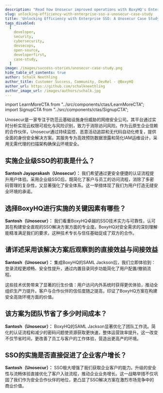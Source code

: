 ```yaml
---
description: "Read how Unosecur improved operations with BoxyHQ's Enterprise SSO, enhancing security and streamlining access in our case study."
slug: unlocking-efficiency-with-enterprise-sso-a-unosecur-case-study
title: 'Unlocking Efficiency with Enterprise SSO: A Unosecur Case Study'
tags_disabled:
  [
    developer,
    security,
    cybersecurity,
    devsecops,
    open-source,
    developerfirst,
    case-study,
  ]
image: /images/success-stories/unosecur-case-study.png
hide_table_of_contents: true
author: Schalk Neethling
author_title: Customer Success, Community, DevRel - @BoxyHQ
author_url: https://github.com/schalkneethling
author_image_url: /images/authors/schalk.jpg
---
```


import LearnMoreCTA from "../src/components/ctas/LearnMoreCTA";
import SignupCTA from "../src/components/ctas/SignupCTA";

Unosecur是一家专注于防范云基础设施身份威胁的网络安全公司。其平台通过实时分析实现云权限可视化与风险识别，致力于消除访问风险。作为云原生企业信赖的合作伙伴，Unosecur通过持续监控、恶意活动追踪和无代码自动化修复，提供全面的身份安全解决方案。其服务专为高效预防数据泄露和简化IAM运维设计，采用无需代理的扫描架构确保云环境安全。

<LearnMoreCTA label="Learn more about Unosecur" url="https://www.unosecur.com/" />

## 实施企业级SSO的初衷是什么？

**Santosh Jayaprakash（Unosecur）：** 我们希望通过更安全便捷的认证流程提升用户体验。采用企业级SSO后，既简化了客户与员工的访问流程，消除了多密码管理的复杂性，又显著强化了安全体系。这一举措体现了我们为用户打造无缝安全环境的承诺。

## 选择BoxyHQ进行实施的关键因素有哪些？

**Santosh（Unosecur）：** 我们看重BoxyHQ卓越的SSO技术实力与可靠性，认可其在构建安全直观的SSO解决方案方面的专业度。BoxyHQ对安全需求的深刻理解能精准满足我们的要求，这种技术专长与信任基础促成了双方的合作。

## 请详述采用该解决方案后观察到的直接效益与间接效益

**Santosh（Unosecur）：** 集成BoxyHQ的SAML Jackson后，我们立即体验到：登录流程更顺畅、安全性提升，通过内置目录同步功能简化了用户配置/撤销流程。

这些技术优势带来了显著的衍生价值：用户访问内外系统时获得更优体验，推动全组织生产力提升。客户与合作伙伴的信任度随之提高，印证了BoxyHQ方案在构建安全高效环境方面的价值。

<SignupCTA campaign="blog-unosecur" />

## 该方案为团队节省了多少时间成本？

**Santosh（Unosecur）：** BoxyHQ的SAML Jackson显著优化了团队工作流。简化的认证流程和减少的密码问题使资源获取更快速，整体运营效率提升。这一改变不仅节省时间，更改善了员工与客户的工作体验，营造出更高产的环境。

## SSO的实施是否直接促进了企业客户增长？

**Santosh（Unosecur）：** SSO极大增强了我们获取企业客户的能力。升级的安全性与流畅体验直接优化了客户入驻流程，推动企业业务增长。这一战略举措不仅巩固了我们作为安全合作伙伴的地位，更凸显了SSO解决方案在激烈市场竞争中的商业价值。

<LearnMoreCTA label="Read Unosecur's Success Story" newWindow={false} url="/success-stories/how-boxyhq-solutions-drive-business-efficiency-and-security-unosecur" />